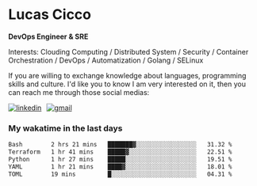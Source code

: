 # Lucas Cicco

**DevOps Engineer & SRE**

Interests: Clouding Computing / Distributed System / Security / Container Orchestration / DevOps / Automatization / Golang / SELinux

If you are willing to exchange knowledge about languages, programming skills and culture. I'd like you to know I am very interested on it, then you can reach me through those social medias:

<div style="display: flex; align-items: center; gap: 10px;">
  <a href="https://www.linkedin.com/in/lucas-vitor-de-cicco" target="_blank">
    <img
      src="https://img.shields.io/badge/-LinkedIn-%230077B5?style=for-the-badge&logo=linkedin&logoColor=white"
      alt="linkedin"
      target="_blank" 
    />
  </a>
  <a href="mailto:lucasvitorx1@gmail.com">
      <img
        src="https://img.shields.io/badge/-Gmail-%23333?style=for-the-badge&logo=gmail&logoColor=white"
        alt="gmail"
        target="_blank"
      />
  </a>
</div>

### My wakatime in the last days

<!--START_SECTION:waka-->

```txt
Bash        2 hrs 21 mins   ███████▓░░░░░░░░░░░░░░░░░   31.32 %
Terraform   1 hr 41 mins    █████▓░░░░░░░░░░░░░░░░░░░   22.51 %
Python      1 hr 27 mins    █████░░░░░░░░░░░░░░░░░░░░   19.51 %
YAML        1 hr 21 mins    ████▓░░░░░░░░░░░░░░░░░░░░   18.01 %
TOML        19 mins         █░░░░░░░░░░░░░░░░░░░░░░░░   04.31 %
```

<!--END_SECTION:waka-->
